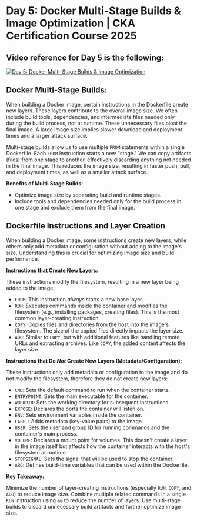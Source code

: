 # Day 5: Docker Multi-Stage Builds & Image Optimization | CKA Certification Course 2025

## Video reference for Day 5 is the following:

[![Day 5: Docker Multi-Stage Builds & Image Optimization](https://img.youtube.com/vi/p8VQmk_zbVo/1.jpg)](https://www.youtube.com/watch?v=p8VQmk_zbVo)

## Docker Multi-Stage Builds: 

When building a Docker image, certain instructions in the Dockerfile create new layers. These layers contribute to the overall image size. We often include build tools, dependencies, and intermediate files needed only during the build process, not at runtime. These unnecessary files bloat the final image. A large image size implies slower download and deployment times and a larger attack surface.

Multi-stage builds allow us to use multiple `FROM` statements within a single Dockerfile. Each `FROM` instruction starts a new "stage." We can copy artifacts (files) from one stage to another, effectively discarding anything not needed in the final image. This reduces the image size, resulting in faster push, pull, and deployment times, as well as a smaller attack surface.

**Benefits of Multi-Stage Builds:**

*   Optimize image size by separating build and runtime stages.
*   Include tools and dependencies needed only for the build process in one stage and exclude them from the final image.

## Dockerfile Instructions and Layer Creation

When building a Docker image, some instructions create new layers, while others only add metadata or configuration without adding to the image's size. Understanding this is crucial for optimizing image size and build performance.

**Instructions that Create New Layers:**

These instructions modify the filesystem, resulting in a new layer being added to the image:

*   `FROM`: This instruction *always* starts a new base layer.
*   `RUN`: Executes commands inside the container and modifies the filesystem (e.g., installing packages, creating files). This is the most common layer-creating instruction.
*   `COPY`: Copies files and directories from the host into the image's filesystem. The size of the copied files directly impacts the layer size.
*   `ADD`: Similar to `COPY`, but with additional features like handling remote URLs and extracting archives. Like `COPY`, the added content affects the layer size.

**Instructions that Do *Not* Create New Layers (Metadata/Configuration):**

These instructions only add metadata or configuration to the image and do not modify the filesystem, therefore they do not create new layers:

*   `CMD`: Sets the default command to run when the container starts.
*   `ENTRYPOINT`: Sets the main executable for the container.
*   `WORKDIR`: Sets the working directory for subsequent instructions.
*   `EXPOSE`: Declares the ports the container will listen on.
*   `ENV`: Sets environment variables inside the container.
*   `LABEL`: Adds metadata (key-value pairs) to the image.
*   `USER`: Sets the user and group ID for running commands and the container's main process.
*   `VOLUME`: Declares a mount point for volumes. This doesn't create a layer in the image itself but affects how the container interacts with the host's filesystem at runtime.
*   `STOPSIGNAL`: Sets the signal that will be used to stop the container.
*   `ARG`: Defines build-time variables that can be used within the Dockerfile.

**Key Takeaway:**

Minimize the number of layer-creating instructions (especially `RUN`, `COPY`, and `ADD`) to reduce image size. Combine multiple related commands in a single `RUN` instruction using `&&` to reduce the number of layers. Use multi-stage builds to discard unnecessary build artifacts and further optimize image size.

